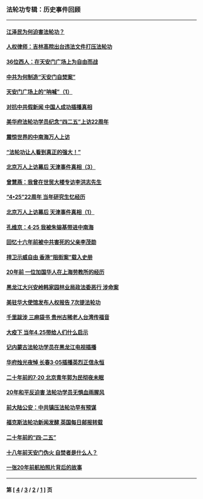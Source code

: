 ### 法轮功专辑：历史事件回顾
---
#### [江泽民为何迫害法轮功？](../../pages/nf5793/n13876324.md?02070430) 
#### [人权律师：吉林高院出台违法文件打压法轮功](../../pages/nf5793/n13825665.md?02070430) 
#### [36位西人：在天安门广场上为自由而战](../../pages/nf5793/n13390029.md?02070430) 
#### [中共为何制造“天安门自焚案”](../../pages/nf5793/n13183270.md?02070430) 
#### [天安门广场上的“呐喊”（1）](../../pages/nf5793/n13105277.md?02070430) 
#### [对抗中共假新闻 中国人成功插播真相](../../pages/nf5793/n12910618.md?02070430) 
#### [美华府法轮功学员纪念“四二五”上访22周年](../../pages/nf5793/n12904445.md?02070430) 
#### [震惊世界的中南海万人上访](../../pages/nf5793/n12903976.md?02070430) 
#### [“法轮功让人看到真正的强大！”](../../pages/nf5793/n12903195.md?02070430) 
#### [北京万人上访幕后 天津事件真相（3）](../../pages/nf5793/n12902807.md?02070430) 
#### [曾慧燕：我曾在世贸大楼专访李洪志先生](../../pages/nf5793/n12898729.md?02070430) 
#### [“4•25”22周年 当年研究生忆经历](../../pages/nf5793/n12894152.md?02070430) 
#### [北京万人上访幕后 天津事件真相（1）](../../pages/nf5793/n12885174.md?02070430) 
#### [孔维京：4·25 我被朱镕基带进中南海](../../pages/nf5793/n12864987.md?02070430) 
#### [回忆十六年前被中共害死的父亲李茂勋](../../pages/nf5793/n12880270.md?02070430) 
#### [捍卫示威自由 香港“阻街案”载入史册](../../pages/nf5793/n12811245.md?02070430) 
#### [20年前 一位加国华人在上海劳教所的经历](../../pages/nf5793/n12707932.md?02070430) 
#### [黑龙江大兴安岭韩家园林业局政法委恶行 涉命案](../../pages/nf5793/n12622815.md?02070430) 
#### [美驻华大使馆发布人权报告 7次提法轮功](../../pages/nf5793/n12520541.md?02070430) 
#### [千里跋涉 三麻袋书 贵州古稀老人台湾传福音](../../pages/nf5793/n12198750.md?02070430) 
#### [大疫下 当年4.25带给人们什么启示](../../pages/nf5793/n12058565.md?02070430) 
#### [记内蒙古法轮功学员在黑龙江电视插播](../../pages/nf5793/n11699194.md?02070430) 
#### [华府烛光夜悼 长春3·05插播英烈正信永恒](../../pages/nf5793/n11397432.md?02070430) 
#### [二十年前的7·20 北京青年郭为民彻夜未眠](../../pages/nf5793/n11354195.md?02070430) 
#### [20年和平反迫害 法轮功学员无惧血雨腥风](../../pages/nf5793/n11348279.md?02070430) 
#### [前大陆公安：中共镇压法轮功早有预谋](../../pages/nf5793/n11352168.md?02070430) 
#### [福克斯法轮功新闻发酵  英国每日邮报转载](../../pages/nf5793/n11285952.md?02070430) 
#### [二十年前的“四·二五”](../../pages/nf5793/n11207639.md?02070430) 
#### [十八年前天安门伪火 自焚者是什么人？](../../pages/nf5793/n10996556.md?02070430) 
#### [一张20年前航拍照片背后的故事](../../pages/nf5793/n10693797.md?02070430) 

---
#### 第 [ [4](./4.md?02070430) / [3](./3.md?02070430) / [2](./2.md?02070430) / [1](./1.md?02070430) ] 页
